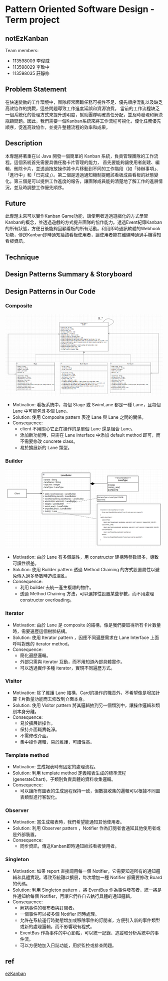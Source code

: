 # Pattern Oriented Software Design - Term project

## notEzKanban

Team members:

- 113598009 李俊威
- 113598029 李致中
- 113598035 莊靜修

## Problem Statement
在快速變動的工作環境中，團隊經常面臨任務可視性不足、優先順序混亂以及缺乏高效協作的挑戰，這些問題導致工作進度延誤和資源浪費。
當前的工作流程缺乏一個系統化的管理方式來提升透明度，幫助團隊明確責任分配，並及時發現和解決瓶頸問題。因此，我們需要一個Kanban系統來將工作流程可視化，優化任務優先順序，促進高效協作，並提升整體流程的效率和成果。

## Description
本專題將著重在以 Java 開發一個簡單的 Kanban 系統，負責管理團隊的工作流程。這個系統首先需要具備任務卡片管理的能力，
首先要能夠讓使用者創建、編輯、刪除卡片，並透過拖放操作將卡片移動到不同的工作階段（如「待辦事項」、「進行中」和「已完成」）。第二個是透過通知機制提醒該看板成員看板的狀態變化。第三個是可以提供工作進度的報告，讓團隊成員能夠清楚地了解工作的進展情況，並及時調整工作優先順序。

## Future
此專題未來可以實作Kanban Game功能，讓使用者透過遊戲化的方式學習Kanban的概念，並透過遊戲的方式提升團隊的協作能力。透過Event紀錄Kanban的所有狀態，方便日後能夠回顧看板的所有活動。利用即時通訊軟體的Webhook功能，傳送Kanban即時通知給該看板使用者，讓使用者能在離線時通過手機得知看板資訊。

## Technique

## Design Patterns Summary & Storyboard 

## Design Patterns in Our Code
### Composite
![Composite](img/ClassDiagram-Composite.PNG)
- Motivation:
看板系統中，每個 Stage 或 SwimLane 都是一種 Lane，且每個 Lane 中可能包含多個 Lane。
- Solution:
使用 Composite pattern 表達 Lane 與 Lane 之間的關係。
- Consequence:
  - client 不用關心它正在操作的是單個 Lane 還是組合 Lane。
  - 添加新功能時，只需在 Lane interface 中添加 default method 即可，而不需要修改 concrete class。
  - 易於擴展新的 Lane 類型。
### Builder
![Builder](img/ClassDiagram-Builder.PNG)
- Motivation:
  由於 Lane 有多個屬性，用 constructor 建構時參數很多，導致可讀性很差。
- Solution:
  使用 Builder pattern 透過 Method Chaining 的方式設置屬性以避免傳入過多參數時造成混亂。
- Consequence:
  - 利用 builder 去統一產生複雜的物件。
  - 透過 Method Chaining 方法，可以選擇性設置某些參數，而不用處理 constructor overloading。
### Iterator
- Motivation:
  由於 Lane 是 composite 的結構，像是我們要取得所有卡片數量時，需要遍歷這個樹狀結構。
- Solution:
  使用 Iterator pattern ，因應不同遍歷需求在 Lane Interface 上面呼叫對應的 iterator method。
- Consequence:
  - 簡化遍歷邏輯。
  - 外部只需與 iterator 互動，而不用知道內部具體實作。
  - 可以透過實作多種 iterator，實現不同遍歷方式。
### Visitor
- Motivation:
  除了維護 Lane 結構、Card的操作的職責外，不希望像是增加計算卡片數量功能而去修改到介面本身。
- Solution:
  使用 Visitor pattern 將其邏輯抽到另一個類別中，讓操作邏輯和類別本身分離。
- Consequence:
  - 易於擴展新操作。
  - 保持介面職責乾淨。
  - 不需修改介面。
  - 集中操作邏輯，易於維護，可讀性高。
### Template method
- Motivation:
  生成報表時有固定的處理流程。
- Solution:
  利用 template method 定義報表生成的標準流程 (generateChart)，子類別負責具體的資料收集邏輯。
- Consequence:
  - 可以讓所有圖表的生成過程保持一致，但數據收集的邏輯可以根據不同圖表類型進行客製化。

### Observer
- Motivation:
  當生成報表時，我們希望能通知其他使用者。
- Solution:
  利用 Observer pattern ，Notifier 作為訂閱者會通知其他使用者或是外部裝置。
- Consequence:
  - 同步資訊，傳送Kanban即時通知給該看板使用者。
### Singleton
- Motivation:
如果 report 直接調用每一個 Notifier，它需要知道所有的通知邏輯和具體實現。導致系統難以擴展，每次增加一種 Notifier 都需要修改 Board 的代碼。
- Solution:
利用 Singleton pattern ，將 EventBus 作為事件發布者，統一將是件通知給每個 Notifier，再讓它們各自去執行具體的通知邏輯。
- Consequence:
  - 解耦事件的發布者與訂閱者。
  - 一個事件可以被多個 Notifier 同時處理。
  - 允許在系統運行時動態增加或移除事件的訂閱者，方便引入新的事件類型或新的處理邏輯，而不影響現有程式。
  - EventBus 作為事件的中心節點，可以統一記錄、追蹤和分析系統中的事件流。
  - 可以方便地加入日誌功能，用於監控或排查問題。
## ref
[ezKanban](https://gitlab.com/TeddyChen/ezkanban_2020)